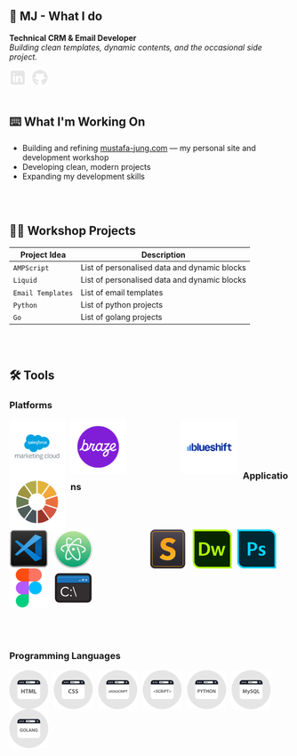 ## 🦖 MJ - What I do

**Technical CRM & Email Developer**  
*Building clean templates, dynamic contents, and the occasional side project.*

<a href="https://www.linkedin.com/in/mustafajung/">
  <img align="left" alt="LinkedIn" width="30px" style="padding-right:10px;" src="images/social-media/linkedin-logo.png"/>
</a>
<a href="https://github.com/mjgodzilla86">
  <img align="left" alt="GitHub" width="30px" style="padding-right:10px;" src="images/social-media/github-logo.png"/>
</a>

<br/>
<br/>
<br/>

## ⌨️ What I'm Working On
- Building and refining [mustafa-jung.com](https://www.mustafa-jung.com) — my personal site and development workshop
- Developing clean, modern projects
- Expanding my development skills

<br/>
<br/>

## 👷‍♂️ Workshop Projects
| Project Idea | Description |
|--------|----------|
| `AMPScript` | List of personalised data and dynamic blocks |
| `Liquid` | List of personalised data and dynamic blocks |
| `Email Templates` | List of email templates |
| `Python` | List of python projects |
| `Go` | List of golang projects |

<br/>
<br/>

## 🛠 Tools

### Platforms

<p align="left">

  
<img align="left" alt="Salesforce Marketing Cloud" width="100px" style="padding-right:10px;" src="images/social-media/sfmc.png"/>
<img align="left" alt="Braze" width="100px" style="padding-right:100px;" src="images/social-media/braze.png"/>
<img align="left" alt="Blueshift" width="100px" style="padding-right:10px;" src="images/social-media/blueshift.png"/>
<img align="left" alt="Litmus" width="100px" style="padding-right:10px;" src="images/social-media/litmus.png"/> 

</p>

<br/>
<br/>
<br/>
<br/>


### Applications
<div style="width: 100%; display: inline-block;">
<img align="left" alt="VS Code" width="70px" style="padding-right:10px;" src="images/social-media/vscode.png"/>
<img align="left" alt="ATOM" width="70px" style="padding-right:100px;" src="images/social-media/atom.png"/>
<img align="left" alt="Sublime Text" width="70px" style="padding-right:10px;" src="images/social-media/sublimetext.png"/>
<img align="left" alt="Dreamweaver" width="70px" style="padding-right:10px;" src="images/social-media/dreamweaver.png"/>
<img align="left" alt="Photoshop" width="70px" style="padding-right:10px;" src="images/social-media/photoshop.png"/>
<img align="left" alt="Figma" width="70px" style="padding-right:10px;" src="images/social-media/figma.png"/>
<img align="left" alt="Command Prompt" width="70px" style="padding-right:10px;" src="images/social-media/commandprompt.png"/>  
</div>
<br/>
<br/>
<br/>
<br/>

### Programming Languages

<img align="left" alt="HTML" width="70px" style="padding-right:10px;" src="images/social-media/html.png"/>
<img align="left" alt="CSS" width="70px" style="padding-right:10px;" src="images/social-media/css.png"/>
<img align="left" alt="Javascript" width="70px" style="padding-right:10px;" src="images/social-media/javascript.png"/>
<img align="left" alt="Scripting" width="70px" style="padding-right:10px;" src="images/social-media/script.png"/>
<img align="left" alt="Python" width="70px" style="padding-right:10px;" src="images/social-media/python.png"/>
<img align="left" alt="MySQL" width="70px" style="padding-right:10px;" src="images/social-media/mysql.png"/>
<img align="left" alt="Golang" width="70px" style="padding-right:10px;" src="images/social-media/golang.png"/>

<br/>
<br/>
<br/>
<br/>

<!---

- 👋 Hi, I’m @mjgodzilla86
- 👀 I’m interested in ...
- 🌱 I’m currently learning new technical skills...
- 💞️ I’m looking to collaborate on ...
- 📫 How to reach me ...
- 😄 Pronouns: ...
- ⚡ Fun fact: ...


mjgodzilla86/mjgodzilla86 is a ✨ special ✨ repository because its `README.md` (this file) appears on your GitHub profile.
You can click the Preview link to take a look at your changes.
--->
